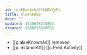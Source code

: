 ```yaml
---
id: rebECwk5rba2fkQ0YZyFl
title: cleanedUp
desc: ''
updated: 1635678415863
created: 1635678395095
---
```




- [[p.alsoKnownAs]] removed
- [[p.instanceOf]] [[c.Pred.Activity]]

